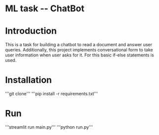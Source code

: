 # ML task -- ChatBot

# Introduction
This is a task for building a chatbot to read a document and answer user queries. Additionally, this project implements conversational form to take user information 
when user asks for it. For this basic if-else statements is used.

# Installation

'''git clone'''
'''pip install -r requirements.txt'''

# Run

'''streamlit run main.py'''
'''python run.py'''
